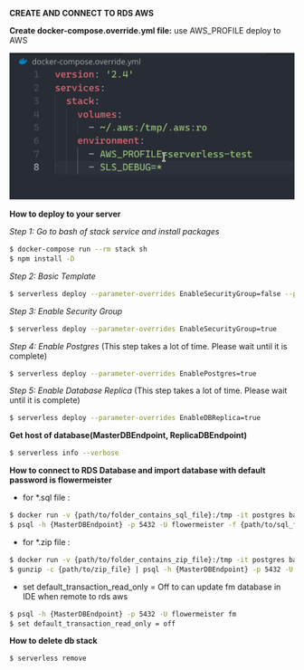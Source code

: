 **CREATE AND CONNECT TO RDS AWS**

**Create docker-compose.override.yml file:** use AWS_PROFILE deploy to AWS

![Alt text](https://github.com/nguyenkhacnhathd/create-and-connect-to-rds-aws/blob/main/docker-compose.override.yml.png?raw=true)

**How to deploy to your server**

*Step 1: Go to bash of stack service and install packages*
```bash
$ docker-compose run --rm stack sh
$ npm install -D
```

*Step 2: Basic Template*
```bash
$ serverless deploy --parameter-overrides EnableSecurityGroup=false --parameter-overrides EnablePostgres=false --parameter-overrides EnableDBReplica=false
```

*Step 3: Enable Security Group*
```bash
$ serverless deploy --parameter-overrides EnableSecurityGroup=true
```

*Step 4: Enable Postgres* (This step takes a lot of time. Please wait until it is complete)
```bash
$ serverless deploy --parameter-overrides EnablePostgres=true
```

*Step 5: Enable Database Replica* (This step takes a lot of time. Please wait until it is complete)
```bash
$ serverless deploy --parameter-overrides EnableDBReplica=true
```

**Get host of database(MasterDBEndpoint, ReplicaDBEndpoint)**
```bash
$ serverless info --verbose
```

**How to connect to RDS Database and import database with default password is flowermeister**

- for *.sql file :
```bash
$ docker run -v {path/to/folder_contains_sql_file}:/tmp -it postgres bash
$ psql -h {MasterDBEndpoint} -p 5432 -U flowermeister -f {path/to/sql_file} fm
```

- for *.zip file :
```bash
$ docker run -v {path/to/folder_contains_zip_file}:/tmp -it postgres bash
$ gunzip -c {path/to/zip_file} | psql -h {MasterDBEndpoint} -p 5432 -U flowermeister fm
```

- set default_transaction_read_only = Off to can update fm database in IDE when remote to rds aws
```bash
$ psql -h {MasterDBEndpoint} -p 5432 -U flowermeister fm
$ set default_transaction_read_only = off
```

**How to delete db stack**
```bash
$ serverless remove
```